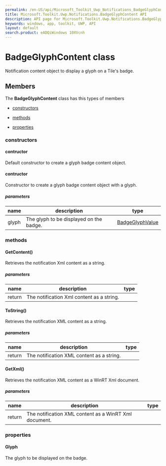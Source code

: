 ```yaml
---
permalink: /en-US/api/Microsoft_Toolkit_Uwp_Notifications_BadgeGlyphContent.htm
title: Microsoft.Toolkit.Uwp.Notifications.BadgeGlyphContent API 
description: API page for Microsoft.Toolkit.Uwp.Notifications.BadgeGlyphContent
keywords: windows, app, toolkit, UWP, API
layout: default
search.product: eADQiWindows 10XVcnh
---
```



# BadgeGlyphContent class

Notification content object to display a glyph on a Tile's badge.

## Members

The **BadgeGlyphContent** class has this types of members

* [constructors](#constructors)

* [methods](#methods)

* [properties](#properties)

### constructors

#### contructor

Default constructor to create a glyph badge content object.

#### contructor

Constructor to create a glyph badge content object with a glyph.

##### parameters



| name | description | type || --- | --- | --- || glyph | The glyph to be displayed on the badge. | [BadgeGlyphValue](Microsoft_Toolkit_Uwp_Notifications_BadgeGlyphValue.htm) |
### methods

#### GetContent()

Retrieves the notification Xml content as a string.

##### parameters



| name | description | type || --- | --- | --- || return |The notification Xml content as a string. |
#### ToString()

Retrieves the notification XML content as a string.

##### parameters



| name | description | type || --- | --- | --- || return |The notification XML content as a string. |
#### GetXml()

Retrieves the notification XML content as a WinRT Xml document.

##### parameters



| name | description | type || --- | --- | --- || return |The notification XML content as a WinRT Xml document. |
### properties

#### Glyph

The glyph to be displayed on the badge.
